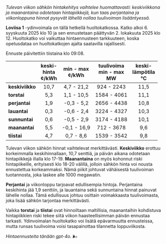 *Tulevan viikon sähkön hintakehitys vaihtelee huomattavasti: keskiviikkona ja maanantaina odotetaan hintapiikkejä, kun taas perjantaina ja viikonloppuna hinnat pysyvät lähellä nollaa tuulivoiman lisääntyessä.*

**Loviisa 1** -ydinvoimala on tällä hetkellä huoltokatkossa. Katko alkoi 6. syyskuuta 2025 klo 10 ja sen ennustetaan päättyvän 2. lokakuuta 2025 klo 12. Huoltokatko voi vaikuttaa hintaennusteen tarkkuuteen, koska opetusdataa on huoltokatkojen ajalta saatavilla rajallisesti.

Ennuste päivitettiin tiistaina klo 09:08.

|              | keski-<br>hinta<br>¢/kWh | min - max<br>¢/kWh | tuulivoima<br>min - max<br>MW | keski-<br>lämpötila<br>°C |
|:-------------|:----------------:|:----------------:|:-------------:|:-------------:|
| **keskiviikko** | 10,7 | 4,7 - 21,2 | 924 - 2243 | 11,5 |
| **torstai**     | 5,3  | 1,1 - 10,5 | 1584 - 4061 | 11,1 |
| **perjantai**   | 1,9  | -0,3 - 5,2 | 2656 - 4438 | 10,8 |
| **lauantai**    | 0,3  | -0,6 - 2,4 | 3224 - 4327 | 10,3 |
| **sunnuntai**   | 0,6  | -0,5 - 2,9 | 3174 - 4188 | 10,1 |
| **maanantai**   | 5,5  | -0,1 - 16,9 | 712 - 3678 | 9,6 |
| **tiistai**     | 4,7  | 0,7 - 8,6 | 1539 - 3542 | 9,8 |

Tulevan viikon sähkön hinnat vaihtelevat merkittävästi. **Keskiviikko** erottuu korkeimmalla keskihinnallaan, 10,7 senttiä, ja päivän aikana odotetaan hintapiikkejä illalla klo 17-19. **Maanantaina** on myös kohonnut riski hintapiikeille, erityisesti klo 18-20 välillä, jolloin sähkön hinta voi nousta ennustettua korkeammaksi. Nämä piikit johtuvat vähäisestä tuulivoiman tuotannosta, joka laskee alle 1000 megawatin.

**Perjantai** ja viikonloppu tarjoavat edullisempia hintoja. Perjantaina keskihinta jää 1,9 senttiin, ja lauantaina sekä sunnuntaina hinnat painuvat lähelle nollaa. Tämä edullisuus johtuu osittain voimakkaasta tuulivoimasta, joka lisää sähkön tarjontaa merkittävästi.

Vaikka **torstai** ja **tiistai** ovat hinnoiltaan maltillisia, maanantaihin kohdistuva hintapiikkien riski tekee siitä viikon haasteellisimman päivän ennustaa tarkasti. Ydinvoimalan huoltokatko voi lisätä epävarmuutta ennusteissa, mutta runsas tuulivoima voisi tasapainottaa tilannetta loppuviikosta.

*Hintaennusteita tänään gpt-4o.* 🌬️
